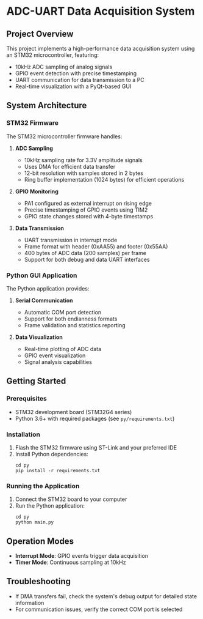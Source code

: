 # ADC-UART Data Acquisition System

## Project Overview
This project implements a high-performance data acquisition system using an STM32 microcontroller, featuring:
- 10kHz ADC sampling of analog signals
- GPIO event detection with precise timestamping
- UART communication for data transmission to a PC
- Real-time visualization with a PyQt-based GUI

## System Architecture

### STM32 Firmware
The STM32 microcontroller firmware handles:

1. **ADC Sampling**
   - 10kHz sampling rate for 3.3V amplitude signals
   - Uses DMA for efficient data transfer
   - 12-bit resolution with samples stored in 2 bytes
   - Ring buffer implementation (1024 bytes) for efficient operations

2. **GPIO Monitoring**
   - PA1 configured as external interrupt on rising edge
   - Precise timestamping of GPIO events using TIM2
   - GPIO state changes stored with 4-byte timestamps

3. **Data Transmission**
   - UART transmission in interrupt mode
   - Frame format with header (0xAA55) and footer (0x55AA)
   - 400 bytes of ADC data (200 samples) per frame
   - Support for both debug and data UART interfaces

### Python GUI Application
The Python application provides:

1. **Serial Communication**
   - Automatic COM port detection
   - Support for both endianness formats
   - Frame validation and statistics reporting

2. **Data Visualization**
   - Real-time plotting of ADC data
   - GPIO event visualization
   - Signal analysis capabilities

## Getting Started

### Prerequisites
- STM32 development board (STM32G4 series)
- Python 3.6+ with required packages (see `py/requirements.txt`)

### Installation
1. Flash the STM32 firmware using ST-Link and your preferred IDE
2. Install Python dependencies:
   ```
   cd py
   pip install -r requirements.txt
   ```

### Running the Application
1. Connect the STM32 board to your computer
2. Run the Python application:
   ```
   cd py
   python main.py
   ```

## Operation Modes
- **Interrupt Mode**: GPIO events trigger data acquisition
- **Timer Mode**: Continuous sampling at 10kHz

## Troubleshooting
- If DMA transfers fail, check the system's debug output for detailed state information
- For communication issues, verify the correct COM port is selected